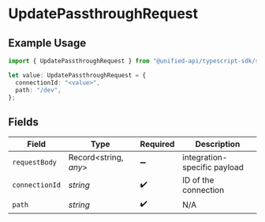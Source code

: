 # UpdatePassthroughRequest

## Example Usage

```typescript
import { UpdatePassthroughRequest } from "@unified-api/typescript-sdk/sdk/models/operations";

let value: UpdatePassthroughRequest = {
  connectionId: "<value>",
  path: "/dev",
};
```

## Fields

| Field                        | Type                         | Required                     | Description                  |
| ---------------------------- | ---------------------------- | ---------------------------- | ---------------------------- |
| `requestBody`                | Record<string, *any*>        | :heavy_minus_sign:           | integration-specific payload |
| `connectionId`               | *string*                     | :heavy_check_mark:           | ID of the connection         |
| `path`                       | *string*                     | :heavy_check_mark:           | N/A                          |